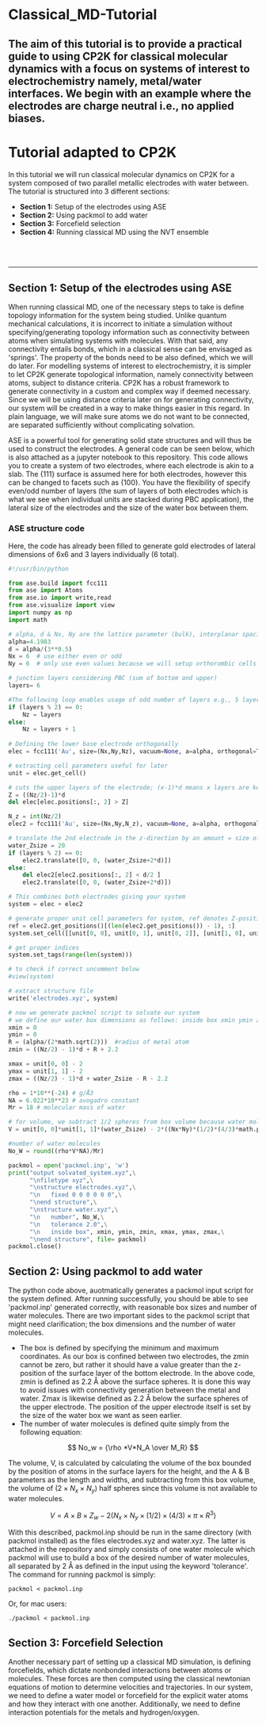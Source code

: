 # Classical_MD-Tutorial
The aim of this tutorial is to provide a practical guide to using CP2K for classical molecular dynamics with a focus on systems of interest to electrochemistry namely, metal/water interfaces. We begin with an example where the electrodes are charge neutral i.e., no applied biases.
---

# Tutorial adapted to CP2K
In this tutorial we will run classical molecular dynamics on CP2K for a system composed of two parallel metallic electrodes with water between. 
The tutorial is structured into 3 different sections:
- **Section 1:** Setup of the electrodes using ASE 
- **Section 2:** Using packmol to add water 
- **Section 3:** Forcefield selection
- **Section 4:** Running classical MD using the NVT ensemble

<br/><br/>

---

## Section 1: Setup of the electrodes using ASE 
When running classical MD, one of the necessary steps to take is define topology information for the system being studied. Unlike quantum mechanical calculations, it is incorrect to initiate a simulation without specifying/generating topology information such as connectivity between atoms when simulating systems with molecules. With that said, any connectivity entails bonds, which in a classical sense can be envisaged as 'springs'. The property of the bonds need to be also defined, which we will do later. For modelling systems of interest to electrochemistry, it is simpler to let CP2K generate topological information, namely connectivity between atoms, subject to distance criteria. CP2K has a robust framework to generate connectivity in a custom and complex way if deemed necessary. Since we will be using distance criteria later on for generating connectivity, our system will be created in a way to make things easier in this regard. In plain language, we will make sure atoms we do not want to be connected, are separated sufficiently without complicating solvation.

ASE is a powerful tool for generating solid state structures and will thus be used to construct the electrodes. A general code can be seen below, which is also attached as a jupyter notebook to this repository. This code allows you to create a system of two electrodes, where each electrode is akin to a slab. The {111} surface is assumed here for both electrodes, however this can be changed to facets such as {100}. You have the flexibility of specify even/odd number of layers (the sum of layers of both electrodes which is what we see when individual units are stacked during PBC application), the lateral size of the electrodes and the size of the water box between them.

### ASE structure code
Here, the code has already been filled to generate gold electrodes of lateral dimensions of 6x6 and 3 layers individually (6 total). 

```python
#!/usr/bin/python

from ase.build import fcc111
from ase import Atoms
from ase.io import write,read
from ase.visualize import view
import numpy as np
import math

# alpha, d & Nx, Ny are the lattice parameter (bulk), interplanar spacing and later dimensions (Nx x Ny xlayers)
alpha=4.1983
d = alpha/(3**0.5)
Nx = 6  # use either even or odd 
Ny = 6  # only use even values because we will setup orthorombic cells

# junction layers considering PBC (sum of bottom and upper)
layers= 6

#The following loop enables usage of odd number of layers e.g., 5 layers = 3 for bottom and 2 for top electrode
if (layers % 2) == 0:
    Nz = layers
else:
    Nz = layers + 1
       
# Defining the lower base electrode orthogonally
elec = fcc111('Au', size=(Nx,Ny,Nz), vacuum=None, a=alpha, orthogonal=True)

# extracting cell parameters useful for later 
unit = elec.get_cell()

# cuts the upper layers of the electrode; (x-1)*d means x layers are kept; done this way for symmetry reasons
Z = ((Nz/2)-1)*d
del elec[elec.positions[:, 2] > Z]

N_z = int(Nz/2)
elec2 = fcc111('Au', size=(Nx,Ny,N_z), vacuum=None, a=alpha, orthogonal=True)

# translate the 2nd electrode in the z-direction by an amount = size of water box you want later; 20 Å used here
water_Zsize = 20
if (layers % 2) == 0:
    elec2.translate([0, 0, (water_Zsize+2*d)])
else:
    del elec2[elec2.positions[:, 2] < d/2 ]
    elec2.translate([0, 0, (water_Zsize+2*d)])

# This combines both electrodes giving your system  
system = elec + elec2

# generate proper unit cell parameters for system, ref denotes Z-position of last atom; used to get C unit cell vector 
ref = elec2.get_positions()[(len(elec2.get_positions()) - 1), :]
system.set_cell([[unit[0, 0], unit[0, 1], unit[0, 2]], [unit[1, 0], unit[1, 1], unit[1, 2]], [0.0, 0.0, (d+ref[2])]])

# get proper indices
system.set_tags(range(len(system)))

# to check if correct uncomment below
#view(system)

# extract structure file
write('electrodes.xyz', system)

# now we generate packmol script to solvate our system
# we define our water box dimensions as follows: inside box xmin ymin zmin xmax ymax zmax
xmin = 0
ymin = 0
R = (alpha/(2*math.sqrt(2)))  #radius of metal atom
zmin = ((Nz/2) - 1)*d + R + 2.2

xmax = unit[0, 0] - 2
ymax = unit[1, 1] - 2
zmax = ((Nz/2) - 1)*d + water_Zsize - R - 2.2

rho = 1*10**(-24) # g/Å3
NA = 6.022*10**23 # avogadro constant
Mr = 18 # molecular mass of water

# for volume, we subtract 1/2 spheres from box volume because water molecules may seep in between spheres
V = unit[0, 0]*unit[1, 1]*(water_Zsize) - 2*((Nx*Ny)*(1/2)*(4/3)*math.pi*(R**3))

#number of water molecules
No_W = round((rho*V*NA)/Mr)

packmol = open('packmol.inp', 'w')
print("output solvated_system.xyz",\
      "\nfiletype xyz",\
      "\nstructure electrodes.xyz",\
      "\n   fixed 0 0 0 0 0 0",\
      "\nend structure",\
      "\nstructure water.xyz",\
      "\n   number", No_W,\
      "\n   tolerance 2.0",\
      "\n   inside box", xmin, ymin, zmin, xmax, ymax, zmax,\
      "\nend structure", file= packmol)
packmol.close()
```
## Section 2: Using packmol to add water
The python code above, auotmatically generates a packmol input script for the system defined. After running successfully, you should be able to see 'packmol.inp' generated correctly, with reasonable box sizes and number of water molecules. There are two important sides to the packmol script that might need clarification; the box dimensions and the number of water molecules.
- The box is defined by specifying the minimum and maximum coordinates. As our box is confined between two electrodes, the zmin cannot be zero, but rather it should have a value greater than the z-position of the surface layer of the bottom electrode. In the above code, zmin is defined as 2.2 Å above the surface spheres. It is done this way to avoid issues with connectivity generation between the metal and water. Zmax is likewise defined as 2.2 Å below the surface spheres of the upper electrode. The position of the upper electrode itself is set by the size of the water box we want as seen earlier.
- The number of water molecules is defined quite simply from the following equation:

$$ No_w = {\rho *V*N_A \over M_R} $$

The volume, V, is calculated by calculating the volume of the box bounded by the position of atoms in the surface layers for the height, and the A & B parameters as the length and widths, and subtracting from this box volume, the volume of $(2 \times N_x \times N_y)$ half spheres since this volume is not available to water molecules.

$$ V = {A \times B \times Z_w} -  {2(N_x \times N_y \times (1/2) \times (4/3) \times \pi \times R^3)} $$

With this described, packmol.inp should be run in the same directory (with packmol installed) as the files electrodes.xyz and water.xyz. The latter is attached in the repository and simply consists of one water molecule which packmol will use to build a box of the desired number of water molecules, all separated by 2 Å as defined in the input using the keyword 'tolerance'. The command for running packmol is simply:

```
packmol < packmol.inp

```
Or, for mac users:

```
./packmol < packmol.inp

```

## Section 3: Forcefield Selection
Another necessary part of setting up a classical MD simulation, is defining forcefields, which dictate nonbonded interactions between atoms or molecules. These forces are then computed using the classical newtonian equations of motion to determine velocities and trajectories. In our system, we need to define a water model or forcefield for the explicit water atoms and how they interact with one another. Additionally, we need to define interaction potentials for the metals and hydrogen/oxygen.
